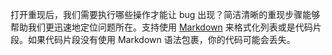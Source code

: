 打开重现后，我们需要执行哪些操作才能让 bug 出现？简洁清晰的重现步骤能够帮助我们更迅速地定位问题所在。支持使用 [Markdown](https://help.github.com/cn/github/writing-on-github/basic-writing-and-formatting-syntax) 来格式化列表或是代码片段。如果代码片段没有使用 Markdown 语法包裹，你的代码可能会丢失。
